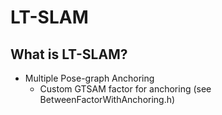 # LT-SLAM 

## What is LT-SLAM?
- Multiple Pose-graph Anchoring
    - Custom GTSAM factor for anchoring (see BetweenFactorWithAnchoring.h)
 
